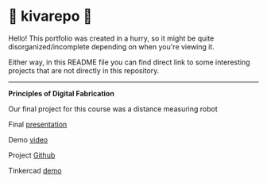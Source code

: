 # 🦊 kivarepo 🦊

Hello! This portfolio was created in a hurry, so it might be quite disorganized/incomplete depending on when you're viewing it.

Either way, in this README file you can find direct link to some interesting projects that are not directly in this repository.

___


**Principles of Digital Fabrication**

Our final project for this course was a distance measuring robot

Final [presentation](https://unioulu-my.sharepoint.com/:p:/g/personal/jkoivuva20_student_oulu_fi/EVB8i2lh7X9NnQT7mfbl0fsBUJiz_8qDocWAjB6w9HLy_g?e=WFlHid)

Demo [video](https://youtu.be/DQNFaxAtMqw)

Project [Github](https://github.com/KPAhola/Puck-laying-robot)​

Tinkercad [demo](https://www.tinkercad.com/things/8yVFrZpvLbs?sharecode=DBiaaLiFat3zCE42YEYs_RuZ-DGcOZObMB2OBiePGjs​)
